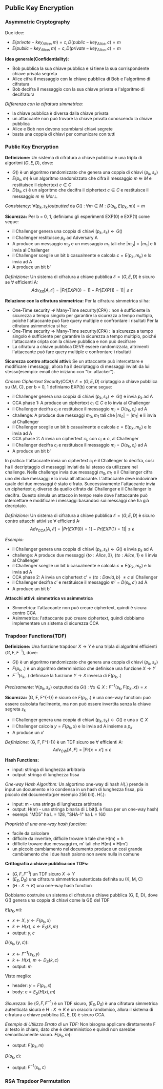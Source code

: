 ## Public Key Encryption
### Asymmetric Cryptography
Due idee:
- $E(private-key_{Alice}, m) = c, D(public-key_{Alice}, c) = m$
- $E(public-key_{Alice}, m) = c, D(private-key_{Alice}, c) = m$

**Idea generale(Confidentiality):**
- Bob pubblica la sua chiave pubblica e si tiene la sua corrispondente chiave privata segreta
- Alice cifra il messaggio con la chiave pubblica di Bob e l'algoritmo di cifratura
- Bob decifra il messaggio con la sua chiave privata e l'algoritmo di decifratura

*Differenza con la cifratura simmetrica:*
- la chiave pubblica è diversa dalla chiave privata
- un attaccante non può trovare la chiave privata conoscendo la chiave pubblica
- Alice e Bob non devono scambiarsi chiavi segrete
- basta una coppia di chiavi per comunicare con tutti

### Public Key Encryption
**Definizione:** 
Un sistema di cifratura a chiave pubblica è una tripla di algoritmi $(G, E, D)$, dove:
- $G()$ è un algoritmo randomizzato che genera una coppia di chiavi $(p_{k}, s_{k})$
- $E(p_{k}, m)$ è un algoritmo randomizzato che cifra il messaggio $m \in M$ e restituisce il ciphertext $c \in C$
- $D(s_{k}, c)$ è un algoritmo che decifra il ciphertext $c \in C$ e restituisce il messaggio $m \in M or \perp$

*Consistency:* $\forall (p_{k}, s_{k}) outputted$ da $G()$ : $\forall m \in M : D(s_{k}, E(p_{k}, m)) = m$

**Sicurezza:**
Per b = 0, 1, definiamo gli esperimenti EXP(0) e EXP(1) come segue:
- il Challenger genera una coppia di chiavi $(p_{k}, s_{k}) \leftarrow G()$
- il Challenger restituisce $p_{k}$ ad Adversary A
- A produce un messaggio $m_{0}$ e un messaggio $m_{1}$ tali che $|m_{0}| = |m_{1}|$ e li invia al Challenger
- il Challenger sceglie un bit b casualmente e calcola $c = E(p_{k}, m_{b})$ e lo invia ad A
- A produce un bit b'

*Definizione:* 
Un sistema di cifratura a chiave pubblica $\mathcal{E} = (G, E, D)$ è sicuro se $\forall$ efficienti A:
$$Adv_{SS}[A, \mathcal{E}] = |Pr[EXP(0) = 1] - Pr[EXP(1) = 1]| \leq \epsilon$$

**Relazione con la cifratura simmetrica:**
Per la cifratura simmetrica si ha:
- One-Time security $\not\Rightarrow$ Many-Time security(CPA) : non è sufficiente la sicurezza a tempo singolo per garantire la sicurezza a tempo multiplo, poiché l'attaccante può fare query multiple e confrontare i risultati
Per la cifratura asimmetrica si ha:
- One-Time security $\Rightarrow$ Many-Time security(CPA) : la sicurezza a tempo singolo è sufficiente per garantire la sicurezza a tempo multiplo, poiché l'attaccante cripta con la chiave pubblica e non può decifrare
- La cifratura a chiave pubblica DEVE essere randomizzata, altrimenti l'attaccante può fare query multiple e confrontare i risultati

**Sicurezza contro attacchi attivi:**
Se un attaccante può intercettare e modificare i messaggi, allora ha il decriptaggio di messaggi inviati da lui stesso(esempio: email che iniziano con "to: attacker").

*Chosen Ciphertext Security(CCA):*
$\mathcal{E} = (G, E, D)$ criptaggio a chiave pubblica su (M, C), per b = 0, 1 definiamo EXP(b) come segue:
- il Challenger genera una coppia di chiavi $(p_{k}, s_{k}) \leftarrow G()$ e invia $p_{k}$ ad A
- CCA phase 1: A produce un ciphertext $c_{i} \in C$ e lo invia al Challenger
- il Challenger decifra $c_{i}$ e restituisce il messaggio $m_{i} = D(s_{k}, c_{i})$ ad A
- challenge: A produce due messaggi $m_{0}, m_{1}$ tali che $|m_{0}| = |m_{1}|$ e li invia al Challenger
- il Challenger sceglie un bit b casualmente e calcola $c = E(p_{k}, m_{b})$ e lo invia ad A
- CCA phase 2: A invia un ciphertext $c_{i}$, con $c_{i} \neq c$, al Challenger
- il Challenger decifra $c_{i}$ e restituisce il messaggio $m_{i} = D(s_{k}, c_{i})$ ad A
- A produce un bit b'

In pratica: l'attaccante invia un ciphertext $c_{i}$ e il Challenger lo decifra, così ha il decriptaggio di messaggi inviati da lui stesso da utilizzare nel challenge. Nella challenge invia due messaggi $m_{0}, m_{1}$ e il Challenger cifra uno dei due messaggi e lo invia all'attaccante. L'attaccante deve indovinare quale dei due messaggi è stato cifrato. Successivamente l'attaccante invia un ciphertext $c_{i}$ diverso da quello cifrato dal Challenger e il Challenger lo decifra. Questo simula un attacco in tempo reale dove l'attaccante può intercettare e modificare i messaggi basandosi sui messaggi che ha già decriptato.

*Definizione:*
Un sistema di cifratura a chiave pubblica $\mathcal{E} = (G, E, D)$ è sicuro contro attacchi attivi se $\forall$ efficienti A:
$$Adv_{CCA}[A, \mathcal{E}] = |Pr[EXP(0) = 1] - Pr[EXP(1) = 1]| \leq \epsilon$$

*Esempio:*
- il Challenger genera una coppia di chiavi $(p_{k}, s_{k}) \leftarrow G()$ e invia $p_{k}$ ad A
- challenge: A produce due messaggi {$to: Alice, 0$}, {$to: Alice, 1$} e li invia al Challenger
- il Challenger sceglie un bit b casualmente e calcola $c = E(p_{k}, m_{b})$ e lo invia ad A
- CCA phase 2: A invia un ciphertext c' = {$to: David, b$} $\neq c$ al Challenger
- il Challenger decifra $c'$ e restituisce il messaggio $m' = D(s_{k}, c')$ ad A
- A produce un bit b'

**Attacchi attivi: simmetrica vs asimmetrica**
- Simmetrica: l'attaccante non può creare ciphertext, quindi è sicura contro CCA
- Asimmetrica: l'attaccante può creare ciphertext, quindi dobbiamo implementare un sistema di sicurezza CCA

### Trapdoor Functions(TDF)
**Definizione:**
Una funzione trapdoor $X \rightarrow Y$ è una tripla di algoritmi efficienti $(G, F, F^{-1})$, dove:
- $G()$ è un algoritmo randomizzato che genera una coppia di chiavi $(p_{k}, s_{k})$
- $F(p_{k}, .)$ è un algoritmo deterministico che definisce una funzione $X \rightarrow Y$
- $F^{-1}(s_{k}, .)$ definisce la funzione $Y \rightarrow X$ inversa di $F(p_{k}, .)$

*Precisamente:*
$\forall (p_{k}, s_{k})$ outputted da $G()$ : $\forall x \in X : F^{-1}(s_{k}, F(p_{k}, x)) = x$

**Sicurezza:**
(G, F, F^{-1}) è sicuro se $F(p_{k}, .)$ è una one-way function: può essere calcolata facilmente, ma non può essere invertita senza la chiave segreta $s_{k}$
- il Challenger genera una coppia di chiavi $(p_{k}, s_{k}) \leftarrow G()$ e una $x \in X$
- il Challenger calcola $y = F(p_{k}, x)$ e lo invia ad A insieme a $p_{k}$
- A produce un $x'$

*Definizione:*
(G, F, F^{-1}) è un TDF sicuro se $\forall$ efficienti A:
$$Adv_{OW}[A, F] = |Pr[ x = x'] \leq \epsilon$$

**Hash Functions:**
- input: stringa di lunghezza arbitraria
- output: stringa di lunghezza fissa

*One-way Hash Algorithm:*
Un algortimo one-way di hash $H(.)$ prende in input un documento e lo condensa in un hash di lunghezza fissa, più piccolo del documento(per esempio 256 bit). 
H(.):
- input: m - una stringa di lunghezza arbitraria
- output: H(m) - una stringa binaria di L bit(L è fissa per un one-way hash)
- esempi: "MD5" ha L = 128, "SHA-1" ha L = 160

*Proprietà di una one-way hash function:*
- facile da calcolare
- difficile da invertire, difficile trovare h tale che H(m) = h
- difficile trovare due messaggi m, m' tali che H(m) = H(m')
- un piccolo cambiamento nel documento produce un così grande cambiamento che i due hash paiono non avere nulla in comune

**Crittografia a chiave pubblica con TDFs:**
- ($G, F, F^{-1}$) un TDF sicuro $X \rightarrow Y$
- ($E_{S}, D_{S}$) una cifratura simmetrica autenticata definita su (K, M, C)
- ($H : X \rightarrow K$) una one-way hash function

Dobbiamo costruire un sistema di cifratura a chiave pubblica (G, E, D), dove G() genera una coppia di chiavi come la G() del TDF

$E(p_{k}, m):$
- $x \leftarrow X$, $y \leftarrow F(p_{k}, x)$
- $k \leftarrow H(x)$, $c \leftarrow E_{S}(k, m)$
- output: $y, c$

$D(s_{k}, (y, c)):$
- $x \leftarrow F^{-1}(s_{k}, y)$
- $k \leftarrow H(x)$, $m \leftarrow D_{S}(k, c)$
- output: $m$

Visto meglio:
- header: $y = F(p_{k}, x)$
- body: $c = E_{S}(H(x), m)$

*Sicurezza:*
Se ($G, F, F^{-1}$) è un TDF sicuro, ($E_{S}, D_{S}$) è una cifratura simmetrica autenticata sicura e $H: X \rightarrow K$ è un oracolo randomico, allora il sistema di cifratura a chiave pubblica (G, E, D) è sicuro CCA.

*Esempio di Utilizzo Errato di un TDF:*
Non bisogna applicare direttamente F al testo in chiaro, dato che è deterministico e quindi non sarebbe semanticamente sicuro. 
$E(p_{k}, m):$
- output: $F(p_{k}, m)$

$D(s_{k}, c):$
- output: $F^{-1}(s_{k}, c)$

### RSA Trapdoor Permutation


